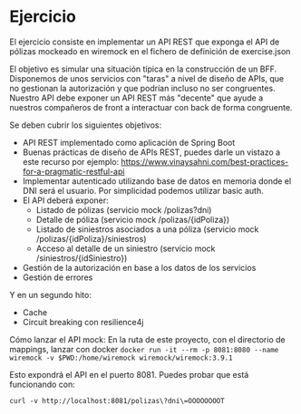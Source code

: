 Ejercicio
==========
El ejercicio consiste en implementar un API REST que exponga el API de pólizas mockeado en wiremock en el fichero de definición de exercise.json

El objetivo es simular una situación típica en la construcción de un BFF. Disponemos de unos servicios con "taras" a nivel de diseño de APIs, que no gestionan la autorización y que podrían incluso no ser congruentes. Nuestro API debe exponer un API REST más "decente" que ayude a nuestros compañeros de front a interactuar con back de forma congruente.

Se deben cubrir los siguientes objetivos:
* API REST implementado como aplicación de Spring Boot
* Buenas prácticas de diseño de APIs REST, puedes darle un vistazo a este recurso por ejemplo: https://www.vinaysahni.com/best-practices-for-a-pragmatic-restful-api
* Implementar autenticado utilizando base de datos en memoria donde el DNI será el usuario. Por simplicidad podemos utilizar basic auth.
* El API deberá exponer:
  - Listado de pólizas (servicio mock /polizas?dni)
  - Detalle de póliza (servicio mock /polizas/{idPoliza})
  - Listado de siniestros asociados a una póliza (servicio mock /polizas/{idPoliza}/siniestros)
  - Acceso al detalle de un siniestro (servicio mock /siniestros/{idSiniestro})
* Gestión de la autorización en base a los datos de los servicios
* Gestión de errores

Y en un segundo hito:
* Cache
* Circuit breaking con resilience4j

Cómo lanzar el API mock:
En la ruta de este proyecto, con el directorio de mappings, lanzar con docker
```docker run -it --rm -p 8081:8080 --name wiremock -v $PWD:/home/wiremock wiremock/wiremock:3.9.1```

Esto expondrá el API en el puerto 8081. Puedes probar que está funcionando con:

```curl -v http://localhost:8081/polizas\?dni\=OOOOOOOOT```